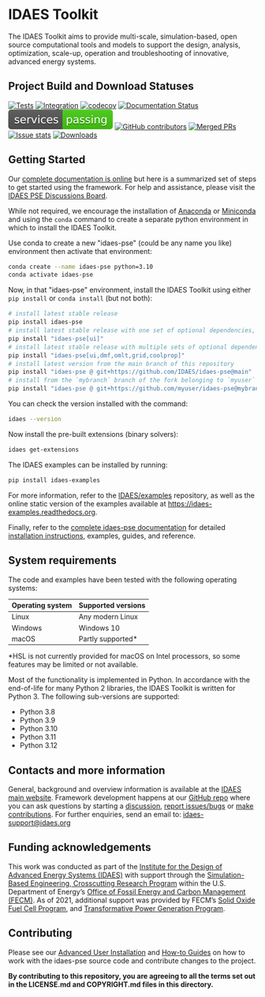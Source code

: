 # IDAES Toolkit

The IDAES Toolkit aims to provide multi-scale, simulation-based, open source
computational tools and models to support the design, analysis, optimization,
scale-up, operation and troubleshooting of innovative, advanced energy systems.

<!-- BEGIN Status badges -->
## Project Build and Download Statuses
[![Tests](https://github.com/IDAES/idaes-pse/actions/workflows/core.yml/badge.svg)](https://github.com/IDAES/idaes-pse/actions/workflows/core.yml)
[![Integration](https://github.com/IDAES/idaes-pse/actions/workflows/integration.yml/badge.svg)](https://github.com/IDAES/idaes-pse/actions/workflows/integration.yml)
[![codecov](https://codecov.io/gh/IDAES/idaes-pse/branch/main/graph/badge.svg?token=1lNQNbSB29)](https://codecov.io/gh/IDAES/idaes-pse)
[![Documentation Status](https://readthedocs.org/projects/idaes-pse/badge/?version=latest)](https://idaes-pse.readthedocs.io/en/latest/?badge=latest)
[![Services](https://github.com/Pyomo/jenkins-status/blob/main/idaes_services.svg)](https://pyomo-jenkins.sandia.gov/)
[![GitHub contributors](https://img.shields.io/github/contributors/IDAES/idaes-pse.svg)](https://github.com/IDAES/idaes-pse/graphs/contributors)
[![Merged PRs](https://img.shields.io/github/issues-pr-closed-raw/IDAES/idaes-pse.svg?label=merged+PRs)](https://github.com/IDAES/idaes-pse/pulls?q=is:pr+is:merged)
[![Issue stats](http://isitmaintained.com/badge/resolution/IDAES/idaes-pse.svg)](http://isitmaintained.com/project/IDAES/idaes-pse)
[![Downloads](https://pepy.tech/badge/idaes-pse)](https://pepy.tech/project/idaes-pse)
<!-- END Status badges -->

## Getting Started

Our [complete documentation is online](https://idaes-pse.readthedocs.io/en/stable/) but here is a summarized set of steps to get started using the framework. For help and assistance, please visit the [IDAES PSE Discussions Board](https://github.com/IDAES/idaes-pse/discussions).

While not required, we encourage the installation of [Anaconda](https://www.anaconda.com/products/individual#Downloads) or [Miniconda](https://docs.conda.io/en/latest/miniconda.html) and using the `conda` command to create a separate python environment in which to install the IDAES Toolkit.

Use conda to create a new "idaes-pse" (could be any name you like) environment then activate that environment:
```bash
conda create --name idaes-pse python=3.10
conda activate idaes-pse
```

Now, in that "idaes-pse" environment, install the IDAES Toolkit using either `pip install` or `conda install` (but not both):

```bash
# install latest stable release
pip install idaes-pse
# install latest stable release with one set of optional dependencies, e.g. `ui` for the user interface
pip install "idaes-pse[ui]"
# install latest stable release with multiple sets of optional dependencies
pip install "idaes-pse[ui,dmf,omlt,grid,coolprop]"
# install latest version from the main branch of this repository
pip install "idaes-pse @ git+https://github.com/IDAES/idaes-pse@main"
# install from the `mybranch` branch of the fork belonging to `myuser`
pip install "idaes-pse @ git+https://github.com/myuser/idaes-pse@mybranch"
```

You can check the version installed with the command:

```bash
idaes --version
```

Now install the pre-built extensions (binary solvers):

```bash
idaes get-extensions
```

The IDAES examples can be installed by running:

```bash
pip install idaes-examples
```

For more information, refer to the [IDAES/examples](https://github.com/IDAES/examples) repository, as well as the online static version of the examples available at <https://idaes-examples.readthedocs.org>.

Finally, refer to the [complete idaes-pse documentation](https://idaes-pse.readthedocs.io/en/latest) for detailed [installation instructions](https://idaes-pse.readthedocs.io/en/latest/tutorials/getting_started/index.html), examples, guides, and reference.

## System requirements

The code and examples have been tested with the following operating systems:

|Operating system|Supported versions  |
|----------------|--------------------|
| Linux          | Any modern Linux   |
| Windows        | Windows 10         |
| macOS          | Partly supported*  |

*HSL is not currently provided for macOS on Intel processors, so some features may be limited or not available.

Most of the functionality is implemented in Python. In accordance with
the end-of-life for many Python 2 libraries, the IDAES Toolkit is written
for Python 3. The following sub-versions are supported:

* Python 3.8
* Python 3.9
* Python 3.10
* Python 3.11
* Python 3.12

## Contacts and more information

General, background and overview information is available at the [IDAES main website](https://www.idaes.org).
Framework development happens at our [GitHub repo](https://github.com/IDAES/idaes-pse) where you can ask questions by starting a [discussion](https://github.com/IDAES/idaes-pse/discussions), [report issues/bugs](https://github.com/IDAES/idaes-pse/issues) or [make contributions](https://github.com/IDAES/idaes-pse/pulls).
For further enquiries, send an email to: <idaes-support@idaes.org>

## Funding acknowledgements

This work was conducted as part of the [Institute for the Design of Advanced Energy Systems (IDAES)](https://idaes.org)
with support through the [Simulation-Based Engineering, Crosscutting Research Program](https://netl.doe.gov/coal/simulation-based-engineering)
within the U.S. Department of Energy’s [Office of Fossil Energy and Carbon Management (FECM)](https://www.energy.gov/fecm/office-fossil-energy-and-carbon-management).
As of 2021, additional support was provided by FECM’s [Solid Oxide Fuel Cell Program](https://www.energy.gov/fecm/science-innovation/clean-coal-research/solid-oxide-fuel-cells),
and [Transformative Power Generation Program](https://www.energy.gov/fecm/science-innovation/office-clean-coal-and-carbon-management/advanced-energy-systems/transformative).

## Contributing

Please see our [Advanced User Installation](https://idaes-pse.readthedocs.io/en/stable/tutorials/advanced_install/) and [How-to Guides](https://idaes-pse.readthedocs.io/en/stable/how_to_guides/) on how to work with the idaes-pse source code and contribute changes to the project.

**By contributing to this repository, you are agreeing to all the terms set out in the LICENSE.md and COPYRIGHT.md files in this directory.**
